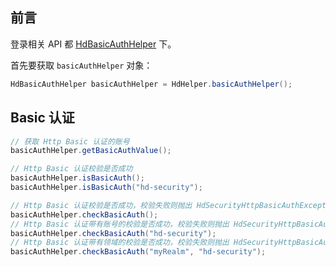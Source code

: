 ## 前言

登录相关 API 都 [HdBasicAuthHelper](https://github.com/Kele-Bingtang/hd-security/tree/master/hd-security-core/src/main/java/cn/youngkbt/hdsecurity/hd/HdBasicAuthHelper.java) 下。

首先要获取 `basicAuthHelper` 对象：

```java
HdBasicAuthHelper basicAuthHelper = HdHelper.basicAuthHelper();
```

## Basic 认证

```java
// 获取 Http Basic 认证的账号
basicAuthHelper.getBasicAuthValue();

// Http Basic 认证校验是否成功
basicAuthHelper.isBasicAuth();
basicAuthHelper.isBasicAuth("hd-security");

// Http Basic 认证校验是否成功，校验失败则抛出 HdSecurityHttpBasicAuthException 异常
basicAuthHelper.checkBasicAuth();
// Http Basic 认证带有账号的校验是否成功，校验失败则抛出 HdSecurityHttpBasicAuthException 异常
basicAuthHelper.checkBasicAuth("hd-security");
// Http Basic 认证带有领域的校验是否成功，校验失败则抛出 HdSecurityHttpBasicAuthException 异常
basicAuthHelper.checkBasicAuth("myRealm", "hd-security");
```